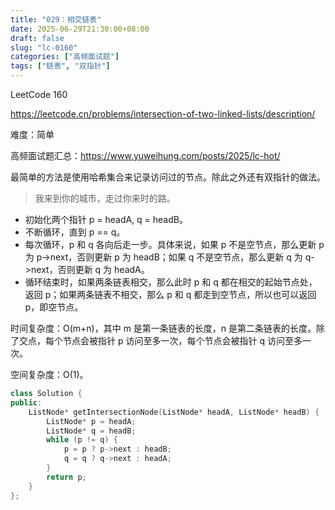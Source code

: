 ```yaml
---
title: "029：相交链表"
date: 2025-06-29T21:30:00+08:00
draft: false
slug: "lc-0160"
categories: ["高频面试题"]
tags: ["链表", "双指针"]
---
```


LeetCode 160

https://leetcode.cn/problems/intersection-of-two-linked-lists/description/

难度：简单

高频面试题汇总：https://www.yuweihung.com/posts/2025/lc-hot/

最简单的方法是使用哈希集合来记录访问过的节点。除此之外还有双指针的做法。

> 我来到你的城市，走过你来时的路。

- 初始化两个指针 p = headA, q = headB。
- 不断循环，直到 p == q。
- 每次循环，p 和 q 各向后走一步。具体来说，如果 p 不是空节点，那么更新 p 为 p->next，否则更新 p 为 headB；如果 q 不是空节点，那么更新 q 为 q->next，否则更新 q 为 headA。
- 循环结束时，如果两条链表相交，那么此时 p 和 q 都在相交的起始节点处，返回 p；如果两条链表不相交，那么 p 和 q 都走到空节点，所以也可以返回 p，即空节点。

时间复杂度：O(m+n)，其中 m 是第一条链表的长度，n 是第二条链表的长度。除了交点，每个节点会被指针 p 访问至多一次，每个节点会被指针 q 访问至多一次。

空间复杂度：O(1)。

<!--more-->

```cpp
class Solution {
public:
    ListNode* getIntersectionNode(ListNode* headA, ListNode* headB) {
        ListNode* p = headA;
        ListNode* q = headB;
        while (p != q) {
            p = p ? p->next : headB;
            q = q ? q->next : headA;
        }
        return p;
    }
};
```
